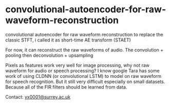 # convolutional-autoencoder-for-raw-waveform-reconstruction
convolutional autoencoder for raw waveform reconstruction to replace the classic STFT, i called it as short-time AE transform (STAET)

For now, it can reconstruct the raw waveforms of audio.
The convolution + pooling then deconvolution + upsampling

Pixels as features work very well for image processing, why not raw waveform for audio or speech processing? I know google Tara has some work of using CLDNN (or convolutional LSTM) to model on raw waveform for speech recognition. But it still very difficult especially on small datasets. Because all of the FIR filters should be learned from data.

Contact:
yx0001@surrey.ac.uk
